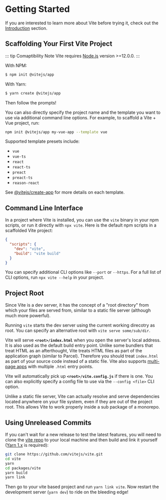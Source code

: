 # Getting Started

If you are interested to learn more about Vite before trying it, check out the [Introduction](./introduction) section.

## Scaffolding Your First Vite Project

::: tip Comaptibility Note
Vite requires [Node.js](https://nodejs.org/en/) version >=12.0.0.
:::

With NPM:

```bash
$ npm init @vitejs/app
```

With Yarn:

```bash
$ yarn create @vitejs/app
```

Then follow the prompts!

You can also directly specify the project name and the template you want to use via additional command line options. For example, to scaffold a Vite + Vue project, run:

```bash
npm init @vitejs/app my-vue-app --template vue
```

Supported template presets include:

- `vue`
- `vue-ts`
- `react`
- `react-ts`
- `preact`
- `preact-ts`
- `reason-react`

See [@vitejs/create-app](https://github.com/vitejs/vite/tree/main/packages/create-app) for more details on each template.

## Command Line Interface

In a project where Vite is installed, you can use the `vite` binary in your npm scripts, or run it directly with `npx vite`. Here is the default npm scripts in a scaffolded Vite project:

```json
{
  "scripts": {
    "dev": "vite",
    "build": "vite build"
  }
}
```

You can specify additional CLI options like `--port` or `--https`. For a full list of CLI options, run `npx vite --help` in your project.

## Project Root

Since Vite is a dev server, it has the concept of a "root directory" from which your files are served from, similar to a static file server (although much more powerful).

Running `vite` starts the dev server using the current working direcotry as root. You can specify an alternative root with `vite serve some/sub/dir`.

Vite will serve **`<root>/index.html`** when you open the server's local address. It is also used as the default build entry point. Unlike some bundlers that treat HTML as an afterthought, Vite treats HTML files as part of the application graph (similar to Parcel). Therefore you should treat `index.html` as part of your source code instead of a static file. Vite also supports [multi-page apps](./build#multi-page-app) with multiple `.html` entry points.

Vite will automatically pick up **`<root>/vite.config.js`** if there is one. You can also explicitly specify a config file to use via the `--config <file>` CLI option.

Unlike a static file server, Vite can actually resolve and serve dependencies located anywhere on your file system, even if they are out of the project root. This allows Vite to work properly inside a sub package of a monorepo.

## Using Unreleased Commits

If you can't wait for a new release to test the latest features, you will need to clone the [vite repo](https://github.com/vitejs/vite) to your local machine and then build and link it yourself ([Yarn 1.x](https://classic.yarnpkg.com/lang/en/) is required):

```bash
git clone https://github.com/vitejs/vite.git
cd vite
yarn
cd packages/vite
yarn build
yarn link
```

Then go to your vite based project and run `yarn link vite`. Now restart the development server (`yarn dev`) to ride on the bleeding edge!
